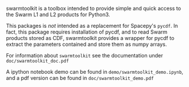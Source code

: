 swarmtoolkit is a toolbox intended to provide simple and quick access to the Swarm L1 and L2 products for Python3.

This packages is *not* intended as a replacement for Spacepy's `pycdf`. In fact, this package requires installation of pycdf, and to read Swarm products stored as CDF, swarmtoolkit provides a wrapper for pycdf to extract the parameters contained and store them as numpy arrays.

For information about `swarmtoolkit` see the documentation under 
`doc/swarmtoolkit_doc.pdf`

A ipython notebook demo can be found in `demo/swarmtoolkit_demo.ipynb`, and
a pdf version can be found in `doc/swarmtoolkit_demo.pdf`
